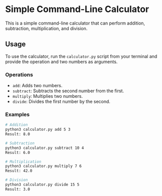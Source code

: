 # Simple Command-Line Calculator

This is a simple command-line calculator that can perform addition, subtraction, multiplication, and division.

## Usage

To use the calculator, run the `calculator.py` script from your terminal and provide the operation and two numbers as arguments.

### Operations

* `add`: Adds two numbers.
* `subtract`: Subtracts the second number from the first.
* `multiply`: Multiplies two numbers.
* `divide`: Divides the first number by the second.

### Examples

```bash
# Addition
python3 calculator.py add 5 3
Result: 8.0

# Subtraction
python3 calculator.py subtract 10 4
Result: 6.0

# Multiplication
python3 calculator.py multiply 7 6
Result: 42.0

# Division
python3 calculator.py divide 15 5
Result: 3.0
```
